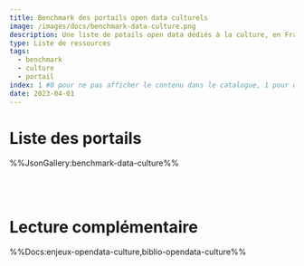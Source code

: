 ```yaml
---
title: Benchmark des portails open data culturels
image: /images/docs/benchmark-data-culture.png
description: Une liste de potails open data dédiés à la culture, en France et dans le monde
type: Liste de ressources
tags:
  - benchmark
  - culture
  - portail
index: 1 #0 pour ne pas afficher le contenu dans le catalogue, 1 pour qu'il s'affiche dans le catalogue
date: 2023-04-01
--- 
```


# Liste des portails

%%JsonGallery:benchmark-data-culture%%

<br></br>

# Lecture complémentaire

%%Docs:enjeux-opendata-culture,biblio-opendata-culture%%
